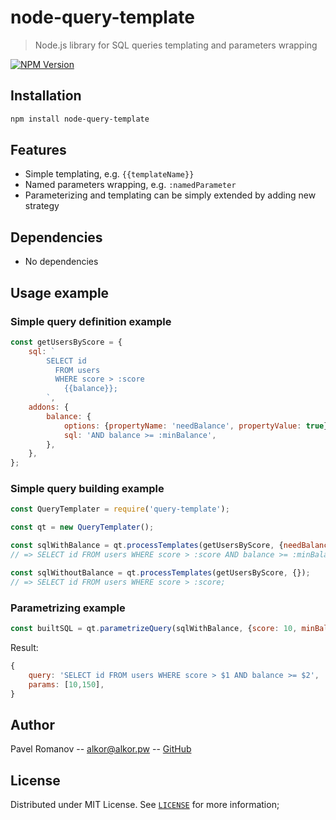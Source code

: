 # node-query-template
> Node.js library for SQL queries templating and parameters wrapping

[![NPM Version][npm-image]][npm-url]

## Installation

```sh
npm install node-query-template
```

## Features

* Simple templating, e.g. `{{templateName}}`
* Named parameters wrapping, e.g. `:namedParameter`
* Parameterizing and templating can be simply extended by adding new strategy

## Dependencies

* No dependencies

## Usage example

### Simple query definition example

```js
const getUsersByScore = {
    sql: `
        SELECT id
          FROM users
          WHERE score > :score
            {{balance}};
        `,
    addons: {
        balance: {
            options: {propertyName: 'needBalance', propertyValue: true},
            sql: 'AND balance >= :minBalance',
        },
    },
};
```

### Simple query building example

```js
const QueryTemplater = require('query-template');

const qt = new QueryTemplater();

const sqlWithBalance = qt.processTemplates(getUsersByScore, {needBalance: true}); 
// => SELECT id FROM users WHERE score > :score AND balance >= :minBalance;

const sqlWithoutBalance = qt.processTemplates(getUsersByScore, {}); 
// => SELECT id FROM users WHERE score > :score;

```

### Parametrizing example

```js
const builtSQL = qt.parametrizeQuery(sqlWithBalance, {score: 10, minBalance: 150})
```
Result:
```js
{
    query: 'SELECT id FROM users WHERE score > $1 AND balance >= $2',
    params: [10,150],
}
```

## Author

Pavel Romanov -- alkor@alkor.pw -- [GitHub](https://github.com/Shikyaro)

## License

Distributed under MIT License. See [`LICENSE`](./LICENSE) for more information;

[npm-image]: https://img.shields.io/npm/v/query-template.svg?style=flat-square
[npm-url]: https://npmjs.org/package/query-template